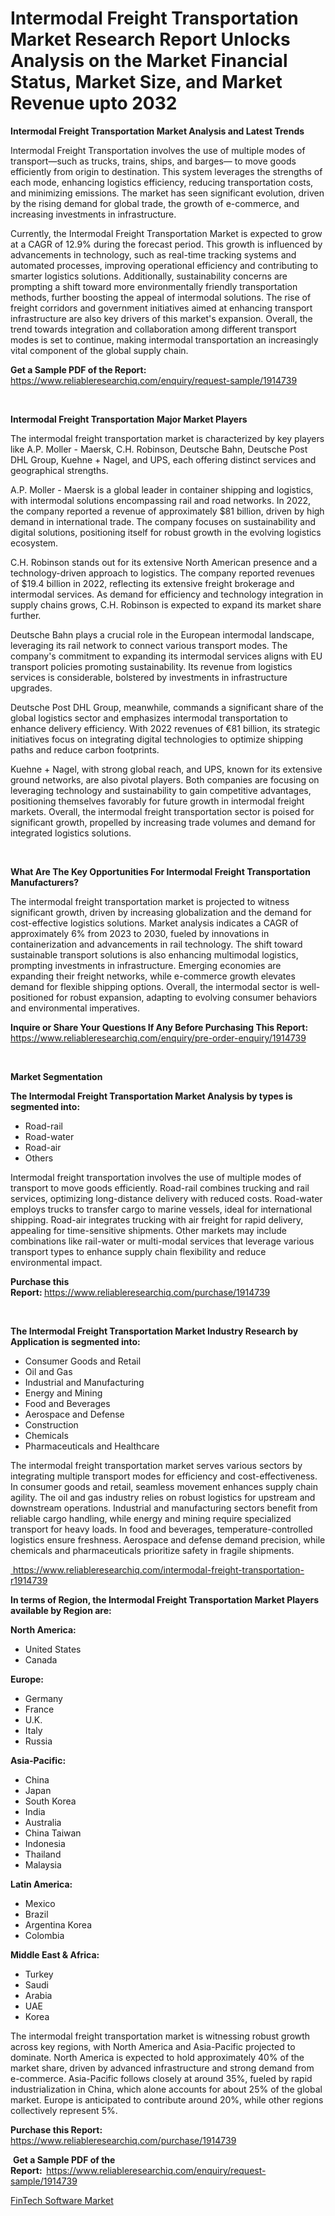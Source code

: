 <p><h1>Intermodal Freight Transportation Market Research Report Unlocks Analysis on the Market Financial Status, Market Size, and Market Revenue upto 2032</h1></p><p><strong>Intermodal Freight Transportation Market Analysis and Latest Trends</strong></p>
<p><p>Intermodal Freight Transportation involves the use of multiple modes of transport—such as trucks, trains, ships, and barges— to move goods efficiently from origin to destination. This system leverages the strengths of each mode, enhancing logistics efficiency, reducing transportation costs, and minimizing emissions. The market has seen significant evolution, driven by the rising demand for global trade, the growth of e-commerce, and increasing investments in infrastructure.</p><p>Currently, the Intermodal Freight Transportation Market is expected to grow at a CAGR of 12.9% during the forecast period. This growth is influenced by advancements in technology, such as real-time tracking systems and automated processes, improving operational efficiency and contributing to smarter logistics solutions. Additionally, sustainability concerns are prompting a shift toward more environmentally friendly transportation methods, further boosting the appeal of intermodal solutions. The rise of freight corridors and government initiatives aimed at enhancing transport infrastructure are also key drivers of this market's expansion. Overall, the trend towards integration and collaboration among different transport modes is set to continue, making intermodal transportation an increasingly vital component of the global supply chain.</p></p>
<p><strong>Get a Sample PDF of the Report:&nbsp;</strong> <a href="https://www.reliableresearchiq.com/enquiry/request-sample/1914739?utm_campaign=3314&utm_medium=2&utm_source=Github&utm_content=ia&utm_term=10032025&utm_id=intermodal-freight-transportation">https://www.reliableresearchiq.com/enquiry/request-sample/1914739</a></p>
<p>&nbsp;</p>
<p><strong>Intermodal Freight Transportation Major Market Players</strong></p>
<p><p>The intermodal freight transportation market is characterized by key players like A.P. Moller - Maersk, C.H. Robinson, Deutsche Bahn, Deutsche Post DHL Group, Kuehne + Nagel, and UPS, each offering distinct services and geographical strengths.</p><p>A.P. Moller - Maersk is a global leader in container shipping and logistics, with intermodal solutions encompassing rail and road networks. In 2022, the company reported a revenue of approximately $81 billion, driven by high demand in international trade. The company focuses on sustainability and digital solutions, positioning itself for robust growth in the evolving logistics ecosystem.</p><p>C.H. Robinson stands out for its extensive North American presence and a technology-driven approach to logistics. The company reported revenues of $19.4 billion in 2022, reflecting its extensive freight brokerage and intermodal services. As demand for efficiency and technology integration in supply chains grows, C.H. Robinson is expected to expand its market share further.</p><p>Deutsche Bahn plays a crucial role in the European intermodal landscape, leveraging its rail network to connect various transport modes. The company's commitment to expanding its intermodal services aligns with EU transport policies promoting sustainability. Its revenue from logistics services is considerable, bolstered by investments in infrastructure upgrades.</p><p>Deutsche Post DHL Group, meanwhile, commands a significant share of the global logistics sector and emphasizes intermodal transportation to enhance delivery efficiency. With 2022 revenues of €81 billion, its strategic initiatives focus on integrating digital technologies to optimize shipping paths and reduce carbon footprints.</p><p>Kuehne + Nagel, with strong global reach, and UPS, known for its extensive ground networks, are also pivotal players. Both companies are focusing on leveraging technology and sustainability to gain competitive advantages, positioning themselves favorably for future growth in intermodal freight markets. Overall, the intermodal freight transportation sector is poised for significant growth, propelled by increasing trade volumes and demand for integrated logistics solutions.</p></p>
<p>&nbsp;</p>
<p><strong>What Are The Key Opportunities For Intermodal Freight Transportation Manufacturers?</strong></p>
<p><p>The intermodal freight transportation market is projected to witness significant growth, driven by increasing globalization and the demand for cost-effective logistics solutions. Market analysis indicates a CAGR of approximately 6% from 2023 to 2030, fueled by innovations in containerization and advancements in rail technology. The shift toward sustainable transport solutions is also enhancing multimodal logistics, prompting investments in infrastructure. Emerging economies are expanding their freight networks, while e-commerce growth elevates demand for flexible shipping options. Overall, the intermodal sector is well-positioned for robust expansion, adapting to evolving consumer behaviors and environmental imperatives.</p></p>
<p><strong>Inquire or Share Your Questions If Any Before Purchasing This Report:</strong> <a href="https://www.reliableresearchiq.com/enquiry/pre-order-enquiry/1914739?utm_campaign=3314&utm_medium=2&utm_source=Github&utm_content=ia&utm_term=10032025&utm_id=intermodal-freight-transportation">https://www.reliableresearchiq.com/enquiry/pre-order-enquiry/1914739</a></p>
<p>&nbsp;</p>
<p><strong>Market Segmentation</strong></p>
<p><strong>The Intermodal Freight Transportation Market Analysis by types is segmented into:</strong></p>
<p><ul><li>Road-rail</li><li>Road-water</li><li>Road-air</li><li>Others</li></ul></p>
<p><p>Intermodal freight transportation involves the use of multiple modes of transport to move goods efficiently. Road-rail combines trucking and rail services, optimizing long-distance delivery with reduced costs. Road-water employs trucks to transfer cargo to marine vessels, ideal for international shipping. Road-air integrates trucking with air freight for rapid delivery, appealing for time-sensitive shipments. Other markets may include combinations like rail-water or multi-modal services that leverage various transport types to enhance supply chain flexibility and reduce environmental impact.</p></p>
<p><strong>Purchase this Report:&nbsp;</strong><a href="https://www.reliableresearchiq.com/purchase/1914739?utm_campaign=3314&utm_medium=2&utm_source=Github&utm_content=ia&utm_term=10032025&utm_id=intermodal-freight-transportation">https://www.reliableresearchiq.com/purchase/1914739</a></p>
<p>&nbsp;</p>
<p><strong>The Intermodal Freight Transportation Market Industry Research by Application is segmented into:</strong></p>
<p><ul><li>Consumer Goods and Retail</li><li>Oil and Gas</li><li>Industrial and Manufacturing</li><li>Energy and Mining</li><li>Food and Beverages</li><li>Aerospace and Defense</li><li>Construction</li><li>Chemicals</li><li>Pharmaceuticals and Healthcare</li></ul></p>
<p><p>The intermodal freight transportation market serves various sectors by integrating multiple transport modes for efficiency and cost-effectiveness. In consumer goods and retail, seamless movement enhances supply chain agility. The oil and gas industry relies on robust logistics for upstream and downstream operations. Industrial and manufacturing sectors benefit from reliable cargo handling, while energy and mining require specialized transport for heavy loads. In food and beverages, temperature-controlled logistics ensure freshness. Aerospace and defense demand precision, while chemicals and pharmaceuticals prioritize safety in fragile shipments.</p></p>
<p><a href="https://www.reliableresearchiq.com/intermodal-freight-transportation-r1914739?utm_campaign=3314&utm_medium=2&utm_source=Github&utm_content=ia&utm_term=10032025&utm_id=intermodal-freight-transportation">&nbsp;https://www.reliableresearchiq.com/intermodal-freight-transportation-r1914739</a></p>
<p><strong>In terms of Region, the Intermodal Freight Transportation Market Players available by Region are:</strong></p>
<p>
    <p> <strong> North America: </strong>
        <ul>
            <li>United States</li>
            <li>Canada</li>
        </ul>
        </p> 
    <p> <strong> Europe: </strong>
        <ul>
            <li>Germany</li>
            <li>France</li>
            <li>U.K.</li>
            <li>Italy</li>
            <li>Russia</li>
        </ul>
        </p> 
    <p> <strong> Asia-Pacific: </strong>
        <ul>
            <li>China</li>
            <li>Japan</li>
            <li>South Korea</li>
            <li>India</li>
            <li>Australia</li>
            <li>China Taiwan</li>
            <li>Indonesia</li>
            <li>Thailand</li>
            <li>Malaysia</li>
        </ul>
        </p> 
    <p> <strong> Latin America: </strong>
        <ul>
            <li>Mexico</li>
            <li>Brazil</li>
            <li>Argentina Korea</li>
            <li>Colombia</li>
        </ul>
        </p> 
    <p> <strong> Middle East & Africa: </strong>
        <ul>
            <li>Turkey</li>
            <li>Saudi</li>
            <li>Arabia</li>
            <li>UAE</li>
            <li>Korea</li>
        </ul>
    </p>
    </p>
<p><p>The intermodal freight transportation market is witnessing robust growth across key regions, with North America and Asia-Pacific projected to dominate. North America is expected to hold approximately 40% of the market share, driven by advanced infrastructure and strong demand from e-commerce. Asia-Pacific follows closely at around 35%, fueled by rapid industrialization in China, which alone accounts for about 25% of the global market. Europe is anticipated to contribute around 20%, while other regions collectively represent 5%.</p></p>
<p><strong>Purchase this Report: </strong><a href="https://www.reliableresearchiq.com/purchase/1914739?utm_campaign=3314&utm_medium=2&utm_source=Github&utm_content=ia&utm_term=10032025&utm_id=intermodal-freight-transportation">https://www.reliableresearchiq.com/purchase/1914739</a></p>
<p>&nbsp;<strong>Get a Sample PDF of the Report:&nbsp;&nbsp;</strong><a href="https://www.reliableresearchiq.com/enquiry/request-sample/1914739?utm_campaign=3314&utm_medium=2&utm_source=Github&utm_content=ia&utm_term=10032025&utm_id=intermodal-freight-transportation">https://www.reliableresearchiq.com/enquiry/request-sample/1914739</a></p>
<p><strong></strong></p>
<p><p><a href="https://github.com/lefiobakali/Market-Research-Report-List-1/blob/main/fintech-software-market.md?utm_campaign=3314&utm_medium=2&utm_source=Github&utm_content=ia&utm_term=10032025&utm_id=intermodal-freight-transportation">FinTech Software Market</a></p></p>